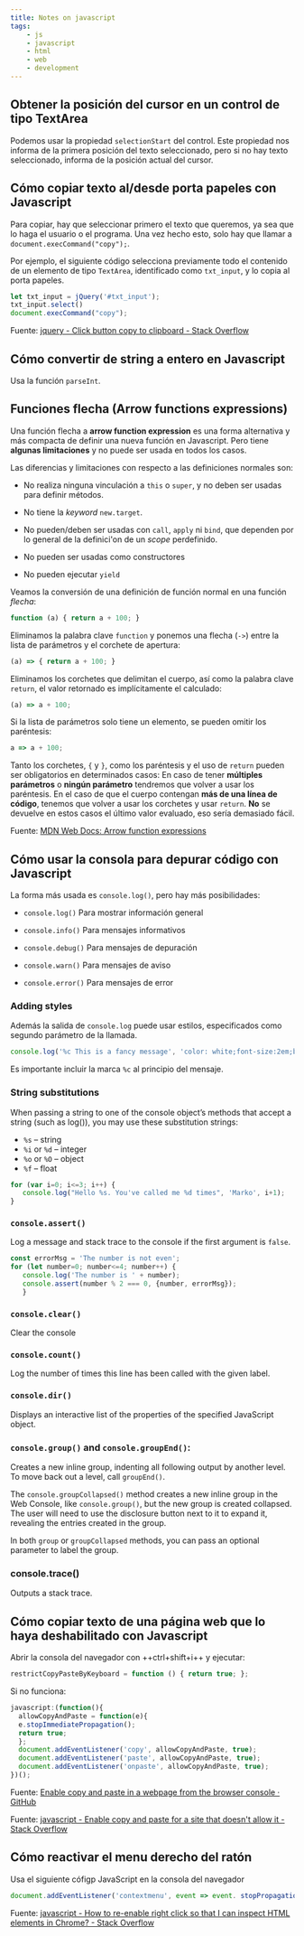 ```yaml
---
title: Notes on javascript
tags:
    - js
    - javascript
    - html
    - web
    - development
---
```



## Obtener la posición del cursor en un control de tipo TextArea

Podemos usar la propiedad `selectionStart` del control. Este propiedad
nos informa de la primera posición del texto seleccionado, pero
si no hay texto seleccionado, informa de la posición actual del cursor.


## Cómo copiar texto al/desde porta papeles con Javascript

Para copiar, hay que seleccionar primero el texto que queremos, ya sea que lo
haga el usuario o el programa. Una vez hecho esto, solo hay que llamar a
`document.execCommand("copy");`.

Por ejemplo, el siguiente código selecciona previamente todo el contenido de un
elemento de tipo `TextArea`, identificado como `txt_input`, y lo copia al
porta papeles.

```js
let txt_input = jQuery('#txt_input');
txt_input.select()
document.execCommand("copy");
```

Fuente: [jquery - Click button copy to clipboard - Stack Overflow](https://stackoverflow.com/questions/22581345/click-button-copy-to-clipboard)


## Cómo convertir de string a entero en Javascript

Usa la función `parseInt`.


## Funciones flecha (Arrow functions expressions)

Una función flecha a **arrow function expression** es una forma alternativa y
más compacta de definir una nueva función en Javascript. Pero tiene **algunas
limitaciones** y no puede ser usada en todos los casos.

Las diferencias y limitaciones con respecto a las definiciones normales son:

- No realiza ninguna vinculación a `this` o `super`, y no deben ser usadas para
  definir métodos.

- No tiene la _keyword_ `new.target`.

- No pueden/deben ser usadas con `call`, `apply` ni `bind`, que dependen por lo
  general de la definici'on de un _scope_ perdefinido.

- No pueden ser usadas como constructores

- No pueden ejecutar `yield`

Veamos la conversión de una definición de función normal en una función
_flecha_:


```js
function (a) { return a + 100; }
```

Eliminamos la palabra clave `function` y ponemos una flecha (`->`) entre la
lista de parámetros y el corchete de apertura:

```js
(a) => { return a + 100; }
```

Eliminamos los corchetes que delimitan el cuerpo, así como la palabra clave
`return`, el valor retornado es implícitamente el calculado:

```js
(a) => a + 100;
```

Si la lista de parámetros solo tiene un elemento, se pueden omitir los paréntesis:

```js
a => a + 100;
```

Tanto los corchetes, `{` y `}`, como los paréntesis y el uso de `return` pueden
ser obligatorios en determinados casos: En caso de tener **múltiples
parámetros** o **ningún parámetro** tendremos que volver a usar los paréntesis.
En el caso de que el cuerpo contengan **más de una línea de código**, tenemos
que volver a usar los corchetes y usar `return`. **No** se devuelve en estos
casos el último valor evaluado, eso sería demasiado fácil.

Fuente: [MDN Web Docs: Arrow function expressions](https://developer.mozilla.org/en-US/docs/Web/JavaScript/Reference/Functions/Arrow_functions)


## Cómo usar la consola para depurar código con Javascript

La forma más usada es `console.log()`, pero hay más posibilidades:

- `console.log()` Para mostrar información general

- `console.info()` Para mensajes informativos

- `console.debug()` Para mensajes de depuración

- `console.warn()` Para mensajes de aviso

- `console.error()` Para mensajes de error


### Adding styles

Además la salida de `console.log` puede usar estilos, especificados como segundo parámetro
de la llamada.

```js
console.log('%c This is a fancy message', 'color: white;font-size:2em;background:teal')
```

Es importante incluir la marca `%c` al principio del mensaje.


### String substitutions

When passing a string to one of the console object’s methods that accept a
string (such as log()), you may use these substitution strings:

- `%s` – string
- `%i` or `%d` – integer
- `%o` or `%O` – object
- `%f` – float

```js
for (var i=0; i<=3; i++) {
   console.log("Hello %s. You've called me %d times", 'Marko', i+1);
}
```

### `console.assert()`

Log a message and stack trace to the console if the first argument is `false`.

```js
const errorMsg = 'The number is not even';
for (let number=0; number<=4; number++) {
   console.log('The number is ' + number);
   console.assert(number % 2 === 0, {number, errorMsg});
   }
```

### `console.clear()`

Clear the console

### `console.count()`

Log the number of times this line has been called with the given label.

### `console.dir()`

Displays an interactive list of the properties of the specified JavaScript object.

### `console.group()` and `console.groupEnd()`:

Creates a new inline group, indenting all following output by another 
level. To move back out a level, call `groupEnd()`.

The `console.groupCollapsed()` method creates a new inline group in the Web
Console, like `console.group()`, but the new group is created collapsed.
The user will need to use the disclosure button next to it to expand it,
revealing the entries created in the group.

In both `group` or `groupCollapsed` methods, you can pass an optional
parameter to label the group.

### console.trace()

Outputs a stack trace.

## Cómo copiar texto de una página web que lo haya deshabilitado con Javascript

Abrir la consola del navegador con ++ctrl+shift+i++ y ejecutar:

```js
restrictCopyPasteByKeyboard = function () { return true; };
```

Si no funciona:

```js
javascript:(function(){
  allowCopyAndPaste = function(e){
  e.stopImmediatePropagation();
  return true;
  };
  document.addEventListener('copy', allowCopyAndPaste, true);
  document.addEventListener('paste', allowCopyAndPaste, true);
  document.addEventListener('onpaste', allowCopyAndPaste, true);
})();
```

Fuente: [Enable copy and paste in a webpage from the browser console · GitHub](https://gist.github.com/Gustavo-Kuze/32959786ce55b2c3751629e40c75c935)

Fuente: [javascript - Enable copy and paste for a site that doesn&#39;t allow it - Stack Overflow](https://stackoverflow.com/questions/55315209/enable-copy-and-paste-for-a-site-that-doesnt-allow-it)

## Cómo reactivar el menu derecho del ratón

Usa el siguiente cófigp JavaScript
en la consola del navegador

```js
document.addEventListener('contextmenu', event => event. stopPropagation(), true);
```

Fuente: 
[javascript - How to re-enable right click so that I can inspect HTML elements in Chrome? - Stack Overflow](https://stackoverflow.com/questions/21335136/how-to-re-enable-right-click-so-that-i-can-inspect-html-elements-in-chrome)
